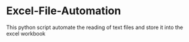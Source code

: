 # Excel-File-Automation
This python script automate the reading of text files and store it into the excel workbook
